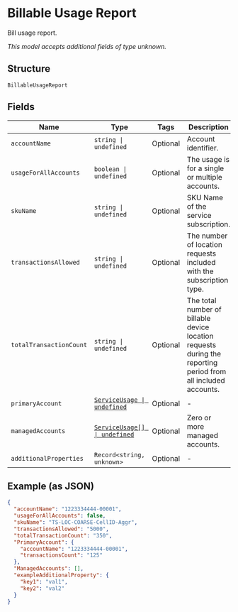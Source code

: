 
# Billable Usage Report

Bill usage report.

*This model accepts additional fields of type unknown.*

## Structure

`BillableUsageReport`

## Fields

| Name | Type | Tags | Description |
|  --- | --- | --- | --- |
| `accountName` | `string \| undefined` | Optional | Account identifier. |
| `usageForAllAccounts` | `boolean \| undefined` | Optional | The usage is for a single or multiple accounts. |
| `skuName` | `string \| undefined` | Optional | SKU Name of the service subscription. |
| `transactionsAllowed` | `string \| undefined` | Optional | The number of location requests included with the subscription type. |
| `totalTransactionCount` | `string \| undefined` | Optional | The total number of billable device location requests during the reporting period from all included accounts. |
| `primaryAccount` | [`ServiceUsage \| undefined`](../../doc/models/service-usage.md) | Optional | - |
| `managedAccounts` | [`ServiceUsage[] \| undefined`](../../doc/models/service-usage.md) | Optional | Zero or more managed accounts. |
| `additionalProperties` | `Record<string, unknown>` | Optional | - |

## Example (as JSON)

```json
{
  "accountName": "1223334444-00001",
  "usageForAllAccounts": false,
  "skuName": "TS-LOC-COARSE-CellID-Aggr",
  "transactionsAllowed": "5000",
  "totalTransactionCount": "350",
  "PrimaryAccount": {
    "accountName": "1223334444-00001",
    "transactionsCount": "125"
  },
  "ManagedAccounts": [],
  "exampleAdditionalProperty": {
    "key1": "val1",
    "key2": "val2"
  }
}
```

